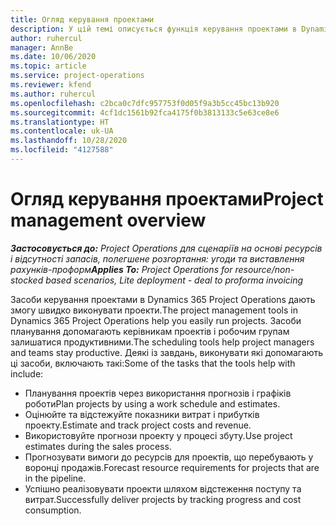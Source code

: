 ```yaml
---
title: Огляд керування проектами
description: У цій темі описується функція керування проектами в Dynamics 365 Project Operations.
author: ruhercul
manager: AnnBe
ms.date: 10/06/2020
ms.topic: article
ms.service: project-operations
ms.reviewer: kfend
ms.author: ruhercul
ms.openlocfilehash: c2bca0c7dfc957753f0d05f9a3b5cc45bc13b920
ms.sourcegitcommit: 4cf1dc1561b92fca4175f0b3813133c5e63ce8e6
ms.translationtype: HT
ms.contentlocale: uk-UA
ms.lasthandoff: 10/28/2020
ms.locfileid: "4127588"
---
```

# <a name="project-management-overview"></a><span data-ttu-id="caa6f-103">Огляд керування проектами</span><span class="sxs-lookup"><span data-stu-id="caa6f-103">Project management overview</span></span>

<span data-ttu-id="caa6f-104">_**Застосовується до:** Project Operations для сценаріїв на основі ресурсів і відсутності запасів, полегшене розгортання: угоди та виставлення рахунків-проформ_</span><span class="sxs-lookup"><span data-stu-id="caa6f-104">_**Applies To:** Project Operations for resource/non-stocked based scenarios, Lite deployment - deal to proforma invoicing_</span></span>

<span data-ttu-id="caa6f-105">Засоби керування проектами в Dynamics 365 Project Operations дають змогу швидко виконувати проекти.</span><span class="sxs-lookup"><span data-stu-id="caa6f-105">The project management tools in Dynamics 365 Project Operations help you easily run projects.</span></span> <span data-ttu-id="caa6f-106">Засоби планування допомагають керівникам проектів і робочим групам залишатися продуктивними.</span><span class="sxs-lookup"><span data-stu-id="caa6f-106">The scheduling tools help project managers and teams stay productive.</span></span> <span data-ttu-id="caa6f-107">Деякі із завдань, виконувати які допомагають ці засоби, включають такі:</span><span class="sxs-lookup"><span data-stu-id="caa6f-107">Some of the tasks that the tools help with include:</span></span>

- <span data-ttu-id="caa6f-108">Планування проектів через використання прогнозів і графіків роботи</span><span class="sxs-lookup"><span data-stu-id="caa6f-108">Plan projects by using a work schedule and estimates.</span></span>
- <span data-ttu-id="caa6f-109">Оцінюйте та відстежуйте показники витрат і прибутків проекту.</span><span class="sxs-lookup"><span data-stu-id="caa6f-109">Estimate and track project costs and revenue.</span></span>
- <span data-ttu-id="caa6f-110">Використовуйте прогнози проекту у процесі збуту.</span><span class="sxs-lookup"><span data-stu-id="caa6f-110">Use project estimates during the sales process.</span></span>
- <span data-ttu-id="caa6f-111">Прогнозувати вимоги до ресурсів для проектів, що перебувають у воронці продажів.</span><span class="sxs-lookup"><span data-stu-id="caa6f-111">Forecast resource requirements for projects that are in the pipeline.</span></span>
- <span data-ttu-id="caa6f-112">Успішно реалізовувати проекти шляхом відстеження поступу та витрат.</span><span class="sxs-lookup"><span data-stu-id="caa6f-112">Successfully deliver projects by tracking progress and cost consumption.</span></span>
